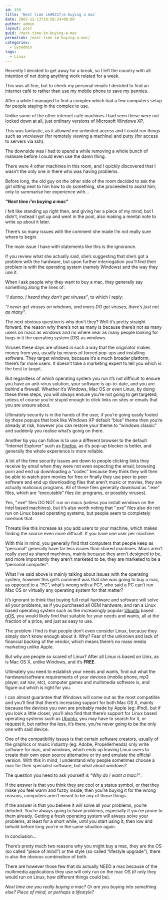 ```yaml
---
id: 159
title: 'Next time i&#8217;m buying a mac'
date: 2007-12-13T10:58:24+00:00
author: admin
layout: post
guid: /next-time-im-buying-a-mac
permalink: /next-time-im-buying-a-mac/
categories:
  - Sysadmin
tags:
  - Linux
---
```

<p class="lead">
  Recently I decided to get away for a break, so I left the country with all intention of not doing anything work related for a week.
</p>

This was all fine, but to check my personal emails I decided to find an internet café to rather than use my mobile phone to save my pennies.

<!--more-->After a while I managed to find a complex which had a few computers setup for people staying in the complex to use.

Unlike some of the other internet café machines I had seen these were not locked down at all, just ordinary versions of Microsoft Windows XP.

This was fantastic, as it allowed me unlimited access and I could run things such as vncviewer (for remotely viewing a machine) and putty (for access to servers via ssh).

The downside was I had to spend a while removing a whole bunch of malware before I could even use the damn thing.

There were 4 other machines in this room, and I quickly discovered that I wasn&#8217;t the only one in there who was having problems.

Before long, the old guy on the other side of the room decided to ask the girl sitting next to him how to do something, she proceeded to assist him, only to summarise her experience with&#8230;

_**&#8220;Next time i&#8217;m buying a mac&#8221;**_

I felt like standing up right then, and giving her a piece of my mind, but I didn&#8217;t, instead I got up and went in the pool, also making a mental note to write up about it later.

There&#8217;s so many issues with the comment she made I&#8217;m not really sure where to begin.

The main issue I have with statements like this is the ignorance.

If you review what she actually said, she&#8217;s suggesting that she&#8217;s got a problem with the hardware, but upon further interrogation you&#8217;ll find their problem is with the operating system (namely Windows) and the way they use it.

When I ask people why they want to buy a mac, they generally say something along the lines of:

_&#8220;I dunno, I heard they don&#8217;t get viruses&#8221;_, to which I reply:

_&#8220;I never get viruses on windows, and macs DO get viruses, there&#8217;s just not as many&#8221;_.

The next obvious question is why don&#8217;t they? Well it&#8217;s pretty straight forward, the reason why there&#8217;s not as many is because there&#8217;s not as many users on macs as windows and no where near as many people looking for bugs in it the operating system (OS) as windows.

Viruses these days are utilised in such a way that the originator makes money from you, usually by means of forced pop-ups and installing software. They target windows, because it&#8217;s a much broader platform, there&#8217;s far more users. It doesn&#8217;t take a marketing expert to tell you which is the best to target.

But regardless of which operating system you run it&#8217;s not difficult to ensure you have an anti-virus solution, your software is up-to-date, and you are behind a firewall. Whether it&#8217;s Windows, Mac OS or even Linux, by doing these three steps, you will always ensure you&#8217;re not going to get targeted, unless of course you&#8217;re stupid enough to click links on sites or emails that you are unsure about.

Ultimately security is in the hands of the user, if you&#8217;re going easily fooled by those popups that look like Windows XP default &#8220;blue&#8221; theme then you&#8217;re already at risk, however you can restore your theme to &#8220;windows classic&#8221; and suddenly you realise what&#8217;s going on there.

Another tip you can follow is to use a different browser to the default &#8220;Internet Explorer&#8221; such as [Firefox](http://www.mozilla.com/firefox/), as it&#8217;s pop-up blocker is better, and generally the whole experience is more reliable.

A lot of the time security issues are down to people clicking links they receive by email when they were not even expecting the email; browsing porn and end up downloading a &#8220;codec&#8221; because they think they will then be able to watch porn movies for free or finally they use peer to peer software and end up downloading files that aren&#8217;t music or movies, they are actually malicious programs. All of these files generally download as &#8220;.exe&#8221; files, which are &#8220;executable&#8221; files (ie: programs, or possibly viruses).

Yes, &#8220;.exe&#8221; files DO NOT run on macs (unless you install windows on the Intel based machines), but it&#8217;s also worth noting that &#8220;.exe&#8221; files also do not run on Linux based operating systems, but people seem to completely overlook that.

Threats like this increase as you add users to your machine, which makes finding the source even more difficult. If you have one user per machine.

With this in mind, you generally find that computers that people keep as &#8220;personal&#8221; generally have far less issues than shared machines. Macs aren&#8217;t really used as shared machines, mainly because they aren&#8217;t designed to be, and more importantly they aren&#8217;t marketed to be, they are marketed to be a &#8220;personal computer&#8221;.

What i&#8217;ve said above is mainly talking about issues with the operating system, however this girl&#8217;s comment was that she was going to buy a mac, as opposed to a &#8220;PC&#8221;, what&#8217;s wrong with a PC?, who said a PC can&#8217;t run Mac OS or virtually any operating system for that matter?

It&#8217;s ignorant to think that buying full retail hardware and software will solve all your problems, as if you purchased all OEM hardware, and ran a Linux based operating system such as the increasingly popular [Ubuntu](http://www.ubuntu.com/) based [gOS](http://www.thinkgos.com/), you would likely find that suitable for your needs and wants, all at the fraction of a price, and just as easy to use.

The problem I find is that people don&#8217;t even consider Linux, because they simply don&#8217;t know enough about it. Why? Fear of the unknown and lack of financial backing of the vendor, which means there&#8217;s no mass media marketing unlike Apple.

But why are people so scared of Linux? After all Linux is based on Unix, as is Mac OS X, unlike Windows, and it&#8217;s **FREE**.

Ultimately you need to establish your needs and wants, find out what the hardware/software requirements of your devices (mobile phone, mp3 player, sat nav, etc), computer games and multimedia software is, and figure out which is right for you.

I can almost guarantee that Windows will come out as the most compatible and you&#8217;ll find that there&#8217;s increasing support for both Mac OS X, mainly because the devices you own are probably made by Apple (eg: iPod), but if you look a little closer, you&#8217;ll also find that there&#8217;s support for Linux based operating systems such as [Ubuntu](http://www.ubuntu.com/), you may have to search for it, or request it, but nether the less, it&#8217;s there, you&#8217;re never going to be the only one with said device.

One of the compatibility issues is that certain software creators, usually of the graphics or music industry (eg: Adobe, Propellerheads) only write software for mac, and windows, which ends up leaving Linux users to create their own open source alternative or try and emulate the official version. With this in mind, I understand why people sometimes choose a mac for their specialist software, but what about windows?

The question you need to ask yourself is _&#8220;Why do I want a mac?&#8221;_.

If the answer is that you think they are cool or a status symbol, or that they make you feel warm and fuzzy inside, then you&#8217;re buying it for the wrong reasons, computers aren&#8217;t meant to be any of those things.

If the answer is that you believe it will solve all your problems, you&#8217;re deluded. You&#8217;re always going to have problems, especially if you&#8217;re prone to them already. Getting a fresh operating system will always solve your problems, at least for a short while, until you start using it, then low and behold before long you&#8217;re in the same situation again.

In conclusion&#8230;

There&#8217;s pretty much two reasons why you might buy a mac, they are the OS (so called &#8220;piece of mind&#8221;) or the style (so called &#8220;lifestyle upgrade&#8221;), there is also the obvious combination of both.

There are however those few that do actually NEED a mac because of the multimedia applications they use will only run on the mac OS (if only they would run on Linux, how different things could be).

_Next time are you really buying a mac? Or are you buying into something else? Piece of mind, or perhaps a lifestyle?_
